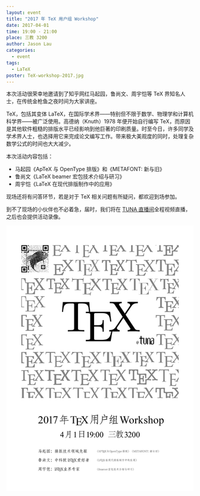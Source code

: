 ```yaml
---
layout: event
title: "2017 年 TeX 用户组 Workshop"
date: 2017-04-01
time: 19:00 - 21:00
place: 三教 3200
author: Jason Lau
categories:
  - event
tags:
  - LaTeX
poster: TeX-workshop-2017.jpg
---
```


本次活动很荣幸地邀请到了知乎网红马起园，鲁尚文、周宇恺等 TeX 界知名人士，在传统金枪鱼之夜时间为大家讲座。

TeX，包括其变体 LaTeX，在国际学术界——特别但不限于数学、物理学和计算机科学界——被广泛使用。高德纳（Knuth）1978 年便开始自行编写 TeX，而原因是其他软件粗糙的排版水平已经影响到他巨著的印刷质量。时至今日，许多同学及学术界人士，也选择用它来完成论文编写工作。带来极大美观度的同时，处理复杂数学公式的时间也大大减少。

本次活动内容包括：

- 马起园《ApTeX 与 OpenType 排版》和《METAFONT: 新与旧》
- 鲁尚文《LaTeX beamer 宏包技术介绍与研习》
- 周宇恺《LaTeX 在现代排版制作中的应用》

现场还将有问答环节，若是对于 TeX 相关问题有所疑问，都欢迎到场参加。

到不了现场的小伙伴也不必着急，届时，我们将在 [TUNA 直播间]全程视频直播，之后也会提供活动录像。

![](/assets/img/events/TeX-workshop-2017.jpg)

[TUNA 直播间]: http://live.tuna.tsinghua.edu.cn

